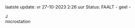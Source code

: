 laatste update: 
vr 27-10-2023  2:26   uur 
Status: FAALT - geel - 
<div class="service R">J</div><div class="service Y">microstation</div>